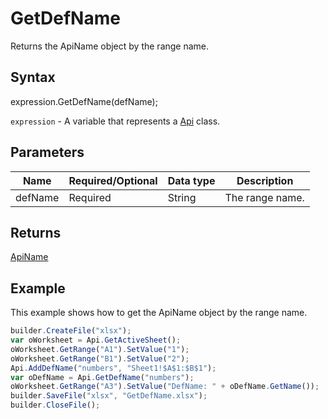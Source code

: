 # GetDefName

Returns the ApiName object by the range name.

## Syntax

expression.GetDefName(defName);

`expression` - A variable that represents a [Api](../Api.md) class.

## Parameters

| **Name** | **Required/Optional** | **Data type** | **Description** |
| ------------- | ------------- | ------------- | ------------- |
| defName | Required | String | The range name. |

## Returns

[ApiName](../../ApiName/ApiName.md)

## Example

This example shows how to get the ApiName object by the range name.

```javascript
builder.CreateFile("xlsx");
var oWorksheet = Api.GetActiveSheet();
oWorksheet.GetRange("A1").SetValue("1");
oWorksheet.GetRange("B1").SetValue("2");
Api.AddDefName("numbers", "Sheet1!$A$1:$B$1");
var oDefName = Api.GetDefName("numbers");
oWorksheet.GetRange("A3").SetValue("DefName: " + oDefName.GetName());
builder.SaveFile("xlsx", "GetDefName.xlsx");
builder.CloseFile();
```